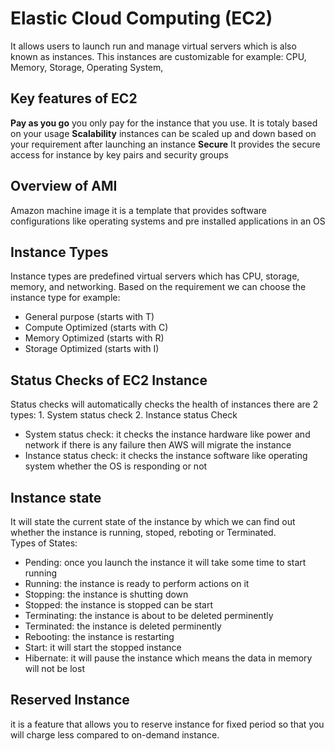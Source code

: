 # Elastic Cloud Computing (EC2)

It allows users to launch run and manage virtual servers which is also known as instances. This instances are customizable for example: CPU, Memory, Storage, Operating System, 

## Key features of EC2

**Pay as you go** you only pay for the instance that you use. It is totaly based on your usage
**Scalability** instances can be scaled up and down based on your requirement after launching an instance
**Secure** It provides the secure access for instance by key pairs and security groups

## Overview of AMI
Amazon machine image it is a template that provides software configurations like operating systems and pre installed applications in an OS

## Instance Types
Instance types are predefined virtual servers which has CPU, storage, memory, and networking. Based on the requirement we can choose the instance type
for example:
* General purpose (starts with T)
* Compute Optimized (starts with C)
* Memory Optimized (starts with R)
* Storage Optimized (starts with I)
 
## Status Checks of EC2 Instance
Status checks will automatically checks the health of instances there are 2 types: 1. System status check 2. Instance status Check
* System status check: it checks the instance hardware like power and network if there is any failure then AWS will migrate the instance
* Instance status check: it checks the instance software like operating system whether the OS is responding or not

## Instance state
It will state the current state of the instance by which we can find out whether the instance is running, stoped, reboting or Terminated.\
Types of States:
* Pending: once you launch the instance it will take some time to start running
* Running: the instance is ready to perform actions on it
* Stopping: the instance is shutting down
* Stopped: the instance is stopped can be start
* Terminating: the instance is about to be deleted perminently
* Terminated: the instance is deleted perminently
* Rebooting: the instance is restarting
* Start: it will start the stopped instance
* Hibernate: it will pause the instance which means the data in memory will not be lost

## Reserved Instance
it is a feature that allows you to reserve instance for fixed period so that you will charge less compared to on-demand instance.

